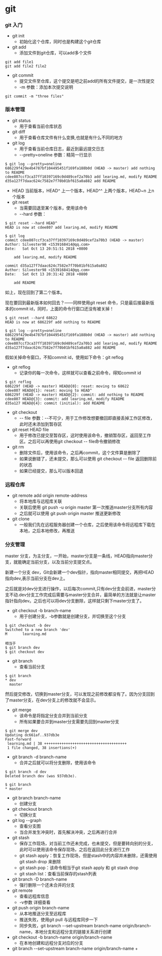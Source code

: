 # git

### git 入门
- git init 
    + 初始化这个仓库，同时也是构建这个git仓库
- git add
    + 添加文件到git仓库，可以add多个文件
```
git add file1
git add file2 file2
```
- git commit
    + 提交文件至仓库，这个提交是吧之前add的所有文件提交，是一次性提交
    + -m 参数：添加本次提交说明
```
git commit -m "three files"
```

### 版本管理
- git status
    + 用于查看当前仓库状态
- git diff
    + 用于查看仓库文件有什么变换,也就是有什么不同的地方
- git log
    + 用于查看当前仓库日志，最近到最远提交日志
    + --pretty=oneline 参数：精简一行显示
```
$ git log --pretty=oneline
686229f429e4b4787bf104495451f169fa188b0d (HEAD -> master) add nothing to README
cdee807ccf3ca37ff10397169c0d489cef2a70b3 add learing.md, modify README
d35a127f7daac624c7582e7f70b01bf615a0a882 add README
```
- HEAD 当前版本，HEAD^ 上一个版本，HEAD^^ 上两个版本，HEAD~n 上n个版本
- git reset
    + 当需要回退至某个版本，使用该命令
    + --hard 参数：
```
$ git reset --hard HEAD^
HEAD is now at cdee807 add learing.md, modify README

$ git log
commit cdee807ccf3ca37ff10397169c0d489cef2a70b3 (HEAD -> master)
Author: Silvester98 <1539168414@qq.com>
Date:   Sat Oct 13 20:51:51 2018 +0800

    add learing.md, modify README

commit d35a127f7daac624c7582e7f70b01bf615a0a882
Author: Silvester98 <1539168414@qq.com>
Date:   Sat Oct 13 20:31:42 2018 +0800

    add README
```
如上，现在回到了第二个版本。

现在要回到最新版本如何回去？——同样使用git reset 命令，只是最后接最新版本的commit id，同时，上面的命令行窗口还没有被关掉！
```
$ git reset --hard 68622
HEAD is now at 686229f add nothing to README

$ git log --pretty=oneline
686229f429e4b4787bf104495451f169fa188b0d (HEAD -> master) add nothing to README
cdee807ccf3ca37ff10397169c0d489cef2a70b3 add learing.md, modify README
d35a127f7daac624c7582e7f70b01bf615a0a882 add README
```
假如关掉命令窗口，不知commit id，使用如下命令：git reflog

- git reflog
    + 记录你的每一次命令，这样就可以查看之前命令，得知commit id
```
$ git reflog
686229f (HEAD -> master) HEAD@{0}: reset: moving to 68622
cdee807 HEAD@{1}: reset: moving to HEAD^
686229f (HEAD -> master) HEAD@{2}: commit: add nothing to README
cdee807 HEAD@{3}: commit: add learing.md, modify README
d35a127 HEAD@{4}: commit (initial): add README
```
- git checkout
    + -- file 参数：--不可少，用于工作修改想要撤回即直接丢掉工作区修改，此时还未添加到暂存区
- git reset HEAD file
    + 用于修改已提交至暂存区，这时使用该命令，撤销暂存区，返回至工作区。之后可以再使用git checkout -- file命令撤销修改
- git rm
    + 删除文件后，使用该命令，之后再commit，这个文件算是删除了
    + 如果说删错了，还未提交，那么可以使用 git checkout -- file 返回删除前的状态
    + 如果已经提交，那么可以版本回退

### 远程仓库
- git remote add origin remote-address
    + 将本地库与远程库关联
    + 关联后使用 git push -u origin master 第一次推送master分支所有内容
    + 之后就可以使用 git push origin master 推送更新修改
- git clone
    + 一般我们先在远程服务器创建一个仓库，之后使用该命令将远程库下载在本地，之后本地修改，再推送

### 分支管理
master 分支，为主分支，一开始，master分支是一条线，HEAD指向master分支，就能确定当前分支，以及当前分支提交点。

新建一个分支 dev，Git会新建一个dev指针，指向master相同提交，再把HEAD指向dev,表示当前分支在dev上。

之后就是对dev分支进行操作，以后每次commit,只有dev分支会前进，master分支不动.dev分支工作完成后需要与master分支合并，最简单的方法就是让master指针指向dev。之后也可以将dev分支删除，这样就只剩下master分支了。

- git checkout -b branch-name
    + 用于创建分支，-b参数就是创建分支，并切换至这个分支
```
$ git checkout -b dev
Switched to a new branch 'dev'
M       learning.md

相当于
$ git branch dev
$ git checkout dev
```
- git branch
    + 查看当前分支
```
$ git branch
* dev
  master
```

然后提交修改，切换到master分支，可以发现之前修改都没有了。因为分支回到了master分支，在dev分支上的修改就不会显示。

- git merge
    + 该命令是将指定分支合并到当前分支
    + 所有如果要合并到master分支需要先回到master分支
```
$ git merge dev
Updating dc661af..937db3e
Fast-forward
 learning.md | 38 ++++++++++++++++++++++++++++++++++++++
 1 file changed, 38 insertions(+)
```
- git branch -d branch-name
    + 合并之后就可以将分支删除，使用该命令
```
$ git branch -d dev
Deleted branch dev (was 937db3e).

$ git branch
* master
```
- git branch branch-name
    + 创建分支
- git checkout branch
    + 切换分支
- git log --graph
    + 查看分支图
    + 当合并发生冲突时，首先解决冲突，之后再进行合并
- git stash
    + 保存工作现场，对当前工作还未完成，也未提交，但是要转向别的分支，此时可以使用该命令保存现场，之后在返回此分支进行工作
    + git stash apply：恢复工作现场，但是stash中的内容并未删除，还需使用git stash drop 来删除
    + git stash pop：该命令相当于git stash apply 和 git stash drop
    + git stash list：查看当前保存的stash列表
- git branch -D branch-name
    + 强行删除一个还未合并的分支
- git remote
    + 查看远程库信息
    + -v参数 详细查看
- git push origin branch-name
    + 从本地推送分支至远程库
    + 推送失败，使用git pull 与远程库同步一下
    + 同步失败，git branch --set-upstream branch-name origin/branch-name，本地分支和远程分支的链接关系进行创建
- git checkout -b branch-name origin/branch-name
    + 在本地创建和远程分支对应的分支
- git branch --set-upstream branch-name origin/branch-name
    + 



